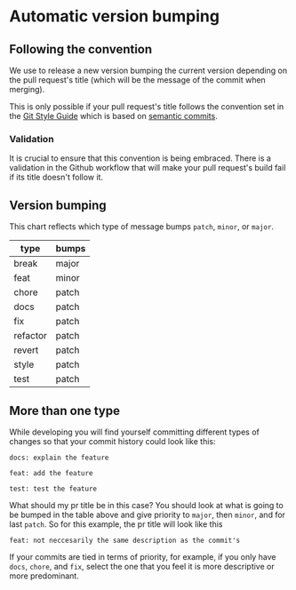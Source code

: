 # Automatic version bumping

## Following the convention

We use <LINK TO GITHUB ACTION> to release a new version bumping the current version depending on the pull request's title (which will be the message of the commit when merging).

This is only possible if your pull request's title follows the convention set in the [Git Style Guide](https://github.com/decentraland/adr/blob/main/docs/ADR-6-git-style-guide.md) which is based on [semantic commits](https://sparkbox.com/foundry/semantic_commit_messages).

### Validation

 It is crucial to ensure that this convention is being embraced. There is a validation in the Github workflow that will make your pull request's build fail if its title doesn't follow it.

## Version bumping

This chart reflects which type of message bumps `patch`, `minor`, or `major`.

| type      | bumps |
| --------- | ----- |
| break     | major |
| feat      | minor |
| chore     | patch |
| docs      | patch |
| fix       | patch |
| refactor  | patch |
| revert    | patch |
| style     | patch |
| test      | patch |

## More than one type

While developing you will find yourself committing different types of changes so that your commit history could look like this:

```
docs: explain the feature
```
```
feat: add the feature
```
```
test: test the feature
```

What should my pr title be in this case? You should look at what is going to be bumped in the table above and give priority to `major`, then `minor`, and for last `patch`. So for this example, the pr title will look like this

```
feat: not neccesarily the same description as the commit's
```

If your commits are tied in terms of priority, for example, if you only have `docs`, `chore`, and `fix`, select the one that you feel it is more descriptive or more predominant.
